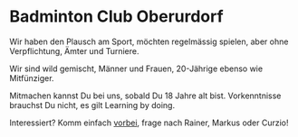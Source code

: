 # Badminton Club Oberurdorf

Wir haben den Plausch am Sport, möchten regelmässig spielen, aber ohne Verpflichtung, Ämter und Turniere.

Wir sind wild gemischt, Männer und Frauen, 20-Jährige ebenso wie Mitfünziger. 

Mitmachen kannst Du bei uns, sobald Du 18 Jahre alt bist. Vorkenntnisse brauchst Du nicht, es gilt Learning by doing.

Interessiert? Komm einfach [vorbei](spielort), frage nach Rainer, Markus oder Curzio!
